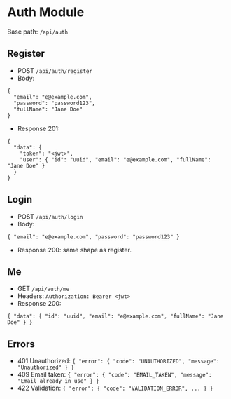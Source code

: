 # Auth Module

Base path: `/api/auth`

## Register
- POST `/api/auth/register`
- Body:
```
{
  "email": "e@example.com",
  "password": "password123",
  "fullName": "Jane Doe"
}
```
- Response 201:
```
{
  "data": {
    "token": "<jwt>",
    "user": { "id": "uuid", "email": "e@example.com", "fullName": "Jane Doe" }
  }
}
```

## Login
- POST `/api/auth/login`
- Body:
```
{ "email": "e@example.com", "password": "password123" }
```
- Response 200: same shape as register.

## Me
- GET `/api/auth/me`
- Headers: `Authorization: Bearer <jwt>`
- Response 200:
```
{ "data": { "id": "uuid", "email": "e@example.com", "fullName": "Jane Doe" } }
```

## Errors
- 401 Unauthorized: `{ "error": { "code": "UNAUTHORIZED", "message": "Unauthorized" } }`
- 409 Email taken: `{ "error": { "code": "EMAIL_TAKEN", "message": "Email already in use" } }`
- 422 Validation: `{ "error": { "code": "VALIDATION_ERROR", ... } }`

